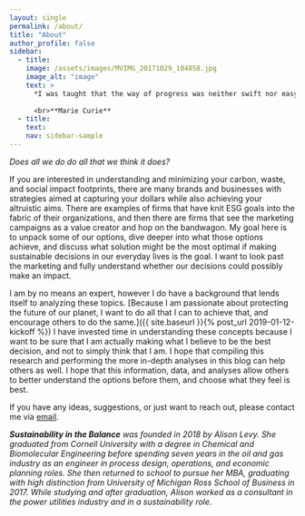 ```yaml
---
layout: single
permalink: /about/
title: "About"
author_profile: false
sidebar:
  - title: 
    image: /assets/images/MVIMG_20171029_104858.jpg
    image_alt: "image"
    text: >
      *I was taught that the way of progress was neither swift nor easy.*
    
      <br>**Marie Curie**
  - title: 
    text: 
    nav: sidebar-sample
---
```


*Does all we do do all that we think it does?*

If you are interested in understanding and minimizing your carbon, waste, and social impact footprints, there are many brands and businesses with strategies aimed at capturing your dollars while also achieving your altruistic aims. There are examples of firms that have knit ESG goals into the fabric of their organizations, and then there are firms that see the marketing campaigns as a value creator and hop on the bandwagon. My goal here is to unpack some of our options, dive deeper into what those options achieve, and discuss what solution might be the most optimal if making sustainable decisions in our everyday lives is the goal. I want to look past the marketing and fully understand whether our decisions could possibly make an impact. 

I am by no means an expert, however I do have a background that lends itself to analyzing these topics. [Because I am passionate about protecting the future of our planet, I want to do all that I can to achieve that, and encourage others to do the same.]({{ site.baseurl }}{% post_url 2019-01-12-kickoff %}) I have invested time in understanding these concepts because I want to be sure that I am actually making what I believe to be the best decision, and not to simply think that I am. I hope that compiling this research and performing the more in-depth analyses in this blog can help others as well. I hope that this information, data, and analyses allow others to better understand the options before them, and choose what they feel is best.

If you have any ideas, suggestions, or just want to reach out, please contact me via [email](mailto:sustainabilityinthebalance@gmail.com).

***Sustainability in the Balance** was founded in 2018 by Alison Levy. She graduated from Cornell University with a degree in Chemical and Biomolecular Engineering before spending seven years in the oil and gas industry as an engineer in process design, operations, and economic planning roles. She then returned to school to pursue her MBA, graduating with high distinction from University of Michigan Ross School of Business in 2017. While studying and after graduation, Alison worked as a consultant in the power utilities industry and in a sustainability role.*